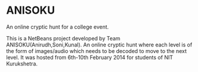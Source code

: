 # ANISOKU
An online cryptic hunt for a college event.

This is a NetBeans project developed by Team ANISOKU(Anirudh,Soni,Kunal). An online cryptic hunt where each level is of the form
of images/audio which needs to be decoded to move to the next level. It was hosted from 6th-10th February 2014 for students of 
NIT Kurukshetra.
